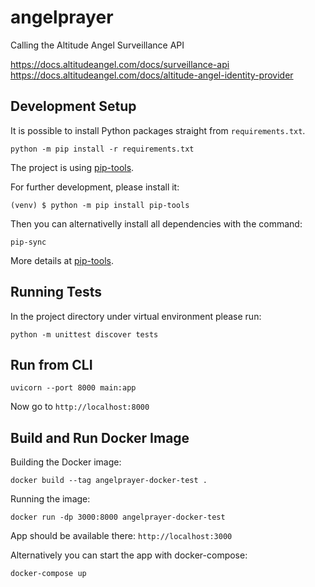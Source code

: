# angelprayer
Calling the Altitude Angel Surveillance API

https://docs.altitudeangel.com/docs/surveillance-api
https://docs.altitudeangel.com/docs/altitude-angel-identity-provider


## Development Setup

It is possible to install Python packages straight from `requirements.txt`.

`python -m pip install -r requirements.txt`

The project is using [pip-tools](https://github.com/jazzband/pip-tools).

For further development, please install it:

`(venv) $ python -m pip install pip-tools`

Then you can alternativelly install all dependencies with the command:

`pip-sync`

More details at [pip-tools](https://github.com/jazzband/pip-tools).

## Running Tests

In the project directory under virtual environment please run:

`python -m unittest discover tests`

## Run from CLI

`uvicorn --port 8000 main:app`

Now go to `http://localhost:8000`

## Build and Run Docker Image

Building the Docker image:

`docker build --tag angelprayer-docker-test .`

Running the image:

`docker run -dp 3000:8000 angelprayer-docker-test`

App should be available there: `http://localhost:3000`

Alternatively you can start the app with docker-compose:

`docker-compose up`

